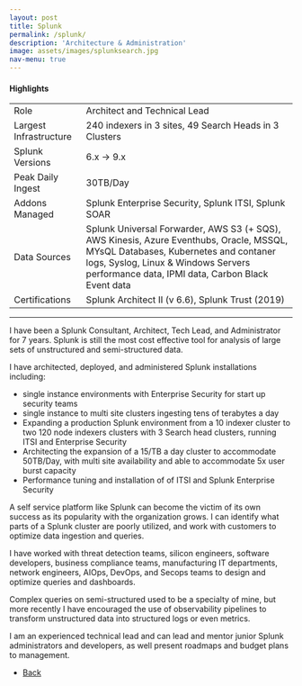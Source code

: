 ```yaml
---
layout: post
title: Splunk 
permalink: /splunk/
description: 'Architecture & Administration'
image: assets/images/splunksearch.jpg
nav-menu: true
---
```


<h4>Highlights</h4>
<div class="table-wrapper">
  <table>
    <tbody>
      <tr>
        <td>Role</td>
        <td>Architect and Technical Lead</td>
      </tr>
      <tr>
        <td>Largest Infrastructure </td>
        <td>240 indexers in 3 sites, 49 Search Heads in 3 Clusters </td>
      </tr>
      <tr>
        <td>Splunk Versions</td>
        <td>6.x -> 9.x</td>
      </tr>
      <tr>
        <td>Peak Daily Ingest</td>
        <td>30TB/Day</td>
      </tr>
      <tr>
        <td>Addons Managed</td>
        <td>Splunk Enterprise Security, Splunk ITSI, Splunk SOAR </td>
      </tr>
            <tr>
        <td>Data Sources</td>
        <td>Splunk Universal Forwarder, AWS S3 (+ SQS), AWS Kinesis, Azure Eventhubs, Oracle, MSSQL, MYsQL Databases, Kubernetes and contaner logs, Syslog, Linux & Windows Servers performance data, IPMI data, Carbon Black Event data </td>
      </tr>
            <tr>
        <td>Certifications</td>
        <td>Splunk Architect II (v 6.6), Splunk Trust (2019) </td>
      </tr>
    </tbody>
  </table>
</div>
<hr class="major" />  
I have been a Splunk Consultant, Architect, Tech Lead, and Administrator for 7 years. Splunk is still the most cost effective tool for analysis of large sets of unstructured and semi-structured data.

I have architected, deployed, and administered Splunk installations including:
 - single instance environments with Enterprise Security for start up security teams
 - single instance  to multi site clusters ingesting tens of terabytes a day
 - Expanding a production Splunk environment from a 10 indexer cluster to two 120 node indexers clusters with 3 Search head clusters, running ITSI and Enterprise Security
 - Architecting the expansion of a 15/TB a day cluster to accommodate 50TB/Day, with multi site availability and able to accommodate 5x user burst capacity      
 - Performance tuning and installation of of ITSI and Splunk Enterprise Security 


A self service platform like Splunk can become the victim of its own success as its popularity with the organization grows. I can identify what parts of a Splunk cluster are poorly utilized, and work with customers to optimize data ingestion and queries.   

I have worked with threat detection teams, silicon engineers, software developers, business compliance teams, manufacturing IT departments, network engineers,  AIOps, DevOps, and Secops teams to design and optimize queries and dashboards. 

<p><span class="image left"><img src="{% link assets/images/complexquery.jpg %}" alt="" /></span>Complex queries on semi-structured used to be a specialty of mine, but more recently I have encouraged the use of observability pipelines to transform unstructured data into structured logs or even metrics. </p>

I am an experienced technical lead and can lead and mentor junior Splunk administrators and developers, as well present roadmaps and budget plans to management. 

<ul class="actions">
<li><a href="/" class="button next scrolly">Back</a></li>
</ul>

